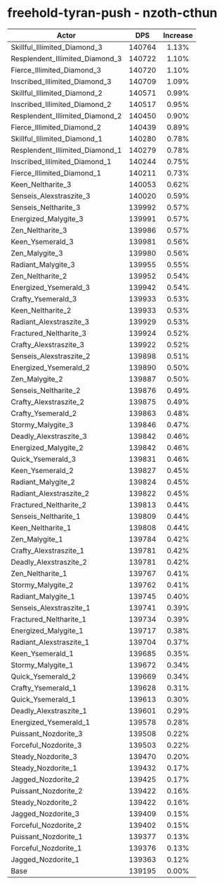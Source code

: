 # freehold-tyran-push - nzoth-cthun
| Actor | DPS | Increase |
|---|:---:|:---:|
|Skillful_Illimited_Diamond_3|140764|1.13%|
|Resplendent_Illimited_Diamond_3|140722|1.10%|
|Fierce_Illimited_Diamond_3|140720|1.10%|
|Inscribed_Illimited_Diamond_3|140709|1.09%|
|Skillful_Illimited_Diamond_2|140571|0.99%|
|Inscribed_Illimited_Diamond_2|140517|0.95%|
|Resplendent_Illimited_Diamond_2|140450|0.90%|
|Fierce_Illimited_Diamond_2|140439|0.89%|
|Skillful_Illimited_Diamond_1|140280|0.78%|
|Resplendent_Illimited_Diamond_1|140279|0.78%|
|Inscribed_Illimited_Diamond_1|140244|0.75%|
|Fierce_Illimited_Diamond_1|140211|0.73%|
|Keen_Neltharite_3|140053|0.62%|
|Senseis_Alexstraszite_3|140020|0.59%|
|Senseis_Neltharite_3|139992|0.57%|
|Energized_Malygite_3|139991|0.57%|
|Zen_Neltharite_3|139986|0.57%|
|Keen_Ysemerald_3|139981|0.56%|
|Zen_Malygite_3|139980|0.56%|
|Radiant_Malygite_3|139955|0.55%|
|Zen_Neltharite_2|139952|0.54%|
|Energized_Ysemerald_3|139942|0.54%|
|Crafty_Ysemerald_3|139933|0.53%|
|Keen_Neltharite_2|139933|0.53%|
|Radiant_Alexstraszite_3|139929|0.53%|
|Fractured_Neltharite_3|139924|0.52%|
|Crafty_Alexstraszite_3|139922|0.52%|
|Senseis_Alexstraszite_2|139898|0.51%|
|Energized_Ysemerald_2|139890|0.50%|
|Zen_Malygite_2|139887|0.50%|
|Senseis_Neltharite_2|139876|0.49%|
|Crafty_Alexstraszite_2|139875|0.49%|
|Crafty_Ysemerald_2|139863|0.48%|
|Stormy_Malygite_3|139846|0.47%|
|Deadly_Alexstraszite_3|139842|0.46%|
|Energized_Malygite_2|139842|0.46%|
|Quick_Ysemerald_3|139831|0.46%|
|Keen_Ysemerald_2|139827|0.45%|
|Radiant_Malygite_2|139824|0.45%|
|Radiant_Alexstraszite_2|139822|0.45%|
|Fractured_Neltharite_2|139813|0.44%|
|Senseis_Neltharite_1|139809|0.44%|
|Keen_Neltharite_1|139808|0.44%|
|Zen_Malygite_1|139784|0.42%|
|Crafty_Alexstraszite_1|139781|0.42%|
|Deadly_Alexstraszite_2|139781|0.42%|
|Zen_Neltharite_1|139767|0.41%|
|Stormy_Malygite_2|139762|0.41%|
|Radiant_Malygite_1|139745|0.40%|
|Senseis_Alexstraszite_1|139741|0.39%|
|Fractured_Neltharite_1|139734|0.39%|
|Energized_Malygite_1|139717|0.38%|
|Radiant_Alexstraszite_1|139704|0.37%|
|Keen_Ysemerald_1|139685|0.35%|
|Stormy_Malygite_1|139672|0.34%|
|Quick_Ysemerald_2|139669|0.34%|
|Crafty_Ysemerald_1|139628|0.31%|
|Quick_Ysemerald_1|139613|0.30%|
|Deadly_Alexstraszite_1|139601|0.29%|
|Energized_Ysemerald_1|139578|0.28%|
|Puissant_Nozdorite_3|139508|0.22%|
|Forceful_Nozdorite_3|139503|0.22%|
|Steady_Nozdorite_3|139470|0.20%|
|Steady_Nozdorite_1|139432|0.17%|
|Jagged_Nozdorite_2|139425|0.17%|
|Puissant_Nozdorite_2|139422|0.16%|
|Steady_Nozdorite_2|139422|0.16%|
|Jagged_Nozdorite_3|139409|0.15%|
|Forceful_Nozdorite_2|139402|0.15%|
|Puissant_Nozdorite_1|139377|0.13%|
|Forceful_Nozdorite_1|139376|0.13%|
|Jagged_Nozdorite_1|139363|0.12%|
|Base|139195|0.00%|
